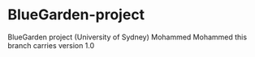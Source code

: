 # BlueGarden-project
BlueGarden project (University of Sydney) Mohammed Mohammed
this branch carries version 1.0

